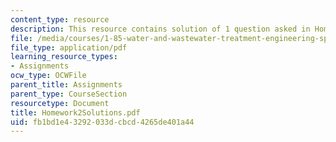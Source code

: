 ```yaml
---
content_type: resource
description: This resource contains solution of 1 question asked in Homework 2.
file: /media/courses/1-85-water-and-wastewater-treatment-engineering-spring-2006/fb1bd1e43292033dcbcd4265de401a44_Homework2Solutions.pdf
file_type: application/pdf
learning_resource_types:
- Assignments
ocw_type: OCWFile
parent_title: Assignments
parent_type: CourseSection
resourcetype: Document
title: Homework2Solutions.pdf
uid: fb1bd1e4-3292-033d-cbcd-4265de401a44
---
```

